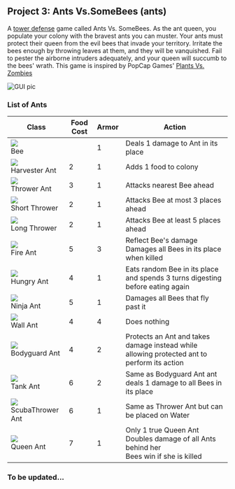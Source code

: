 ## Project 3: Ants Vs.SomeBees (ants)
A [tower defense](https://en.wikipedia.org/wiki/Tower_defense) game called Ants Vs. SomeBees. As the ant queen, you populate your colony with the bravest ants you can muster. Your ants must protect their queen from the evil bees that invade your territory. Irritate the bees enough by throwing leaves at them, and they will be vanquished. Fail to pester the airborne intruders adequately, and your queen will succumb to the bees' wrath. This game is inspired by PopCap Games' [Plants Vs. Zombies](https://en.wikipedia.org/wiki/Tower_defense)

![GUI pic](https://github.com/nam-m/CS61A-Projects/blob/master/ants/assets/splash.png?raw=true)

### List of Ants

Class | Food Cost | Armor | Action
-|-|-|-
![](https://github.com/nam-m/CS61A-Projects/blob/master/ants/assets/insects/bee.gif?raw=true) <br> Bee |  | 1 | Deals 1 damage to Ant in its place
![](https://github.com/nam-m/CS61A-Projects/blob/master/ants/assets/insects/ant_harvester.gif?raw=true) <br> Harvester Ant | 2 | 1 | Adds 1 food to colony
![](https://github.com/nam-m/CS61A-Projects/blob/master/ants/assets/insects/ant_thrower.gif?raw=true) <br> Thrower Ant | 3 | 1 | Attacks nearest Bee ahead
![](https://github.com/nam-m/CS61A-Projects/blob/master/ants/assets/insects/ant_shortthrower.gif?raw=true) <br> Short Thrower | 2 | 1 | Attacks Bee at most 3 places ahead
![](https://github.com/nam-m/CS61A-Projects/blob/master/ants/assets/insects/ant_longthrower.gif?raw=true) <br> Long Thrower | 2 | 1 | Attacks Bee at least 5 places ahead
![](https://github.com/nam-m/CS61A-Projects/blob/master/ants/assets/insects/ant_fire.gif?raw=true) <br> Fire Ant | 5 | 3 | Reflect Bee's damage <br> Damages all Bees in its place when killed
![](https://github.com/nam-m/CS61A-Projects/blob/master/ants/assets/insects/ant_hungry.gif?raw=true) <br> Hungry Ant | 4 | 1 | Eats random Bee in its place and spends 3 turns digesting before eating again
![](https://github.com/nam-m/CS61A-Projects/blob/master/ants/assets/insects/ant_ninja.gif?raw=true) <br> Ninja Ant | 5 | 1 | Damages all Bees that fly past it
![](https://github.com/nam-m/CS61A-Projects/blob/master/ants/assets/insects/ant_wall.gif?raw=true) <br> Wall Ant | 4 | 4 | Does nothing
![](https://github.com/nam-m/CS61A-Projects/blob/master/ants/assets/insects/ant_bodyguard.gif?raw=true) <br> Bodyguard Ant | 4 | 2 | Protects an Ant and takes damage instead while allowing protected ant to perform its action
![](https://github.com/nam-m/CS61A-Projects/blob/master/ants/assets/insects/ant_tank.gif?raw=true) <br> Tank Ant | 6 | 2 | Same as Bodyguard Ant ant deals 1 damage to all Bees in its place
![](https://github.com/nam-m/CS61A-Projects/blob/master/ants/assets/insects/ant_scuba.gif?raw=true) <br> ScubaThrower Ant | 6 | 1 | Same as Thrower Ant but can be placed on Water
![](https://github.com/nam-m/CS61A-Projects/blob/master/ants/assets/insects/ant_queen.gif?raw=true) <br> Queen Ant | 7 | 1 | Only 1 true Queen Ant <br> Doubles damage of all Ants behind her <br> Bees win if she is killed 


### To be updated...
